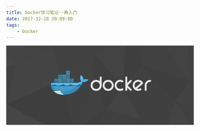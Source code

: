 ```yaml
---
title: Docker学习笔记--再入门
date: 2017-12-18 20:09:00
tags:
    - Docker
---
```

!["Docker"](/images/docker.jpg)